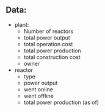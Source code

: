 ## Data:
* plant:
  * Number of reactors
  * total power output
  * total operation cost
  * total power production
  * total construction cost
  * owner
* reactor
  * type
  * power output
  * went online
  * went offline
  * total power production (as of)